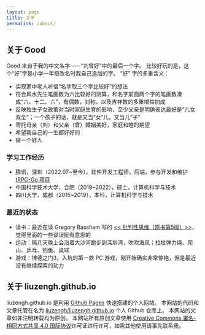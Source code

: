 ```yaml
---
layout: page
title: 关于
permalink: /about/
---
```


## 关于 Good

Good 来自于我的中文名字——“刘曾好”中的最后一个字。
比较好玩的是，这个“好”字是小学一年级改名时我自己追加的字。
“好” 字的多重含义：
- 实现家中老人听信“名字取三个字比较好”的想法
- 符合风水先生笔画数为六比较好的测算，和名字前面两个字的笔画数凑成“六、十二、六”，有偶数，对称，以及吉祥数的多重增益加成
- 反映独生子女政策对当时家庭生育的影响，至少父亲是明确表达最好是“儿女双全”；一个孩子的话，就是又当“女”儿，又当儿“子”
- 寄托母亲（刘）和父亲（曾）婚姻美好，家庭和睦的期望
- 希望我自己的一生都好好的
- 做一个好人

### 学习工作经历

- 腾讯，深圳（2022.07~至今），软件开发工程师，后端，参与开发和维护 [tRPC-Go 项目](https://github.com/trpc-group/trpc-go) 
- 中国科学技术大学，合肥（2019~2022），硕士，计算机科学与技术
- 四川大学，成都（2015~2019），本科，计算机科学与技术

### 最近的状态

- 读书：最近在读 Gregory Bassham 写的 [<< 批判性思维（原书第5版）>>](https://book.douban.com/subject/33405075/)，觉得里面的一些谬误挺有意思的
- 运动：隔几天晚上会沿着大沙河跑步到深圳湾，吹吹海风；拉拉弹力绳、爬山、乒乓、钓鱼、桌球
- 游戏：博德之门3，入坑的第一款 PC 游戏，刚开始确实非常惊艳，但是最近没有继续探索的动力


## 关于 liuzengh.github.io

liuzengh.github.io 是利用 [Github Pages](https://pages.github.com/) 快速搭建的个人网站。
本网站的代码和文章托管在名为 [liuzengh/liuzengh.github.io](https://github.com/liuzengh/liuzengh.github.io) 个人 Github 仓库上。
本网站的文章如非注明转载均为原创。
本网站所有原创文章使用 [Creative Commons 署名-相同方式共享 4.0 国际协议](https://creativecommons.org/licenses/by-sa/4.0/deed.zh-hans)许可证进行许可，如需其他使用请事先联系我。